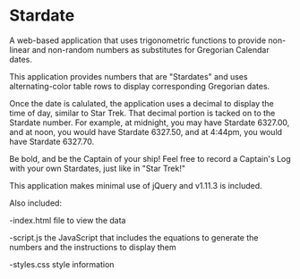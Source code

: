 # Stardate
A web-based application that uses trigonometric functions to provide non-linear and non-random numbers as substitutes for Gregorian Calendar dates.

This application provides numbers that are "Stardates" and uses alternating-color table rows to display corresponding Gregorian dates.

Once the date is calulated, the application uses a decimal to display the time of day, similar to Star Trek. That decimal portion is tacked on to the Stardate number. For example, at midnight, you may have Stardate 6327.00, and at noon, you would have Stardate 6327.50, and at 4:44pm, you would have Stardate 6327.70.

Be bold, and be the Captain of your ship! Feel free to record a Captain's Log with your own Stardates, just like in "Star Trek!"

This application makes minimal use of jQuery and v1.11.3 is included.

Also included:

  -index.html file to view the data
  
  -script.js the JavaScript that includes the equations to generate the numbers and the instructions to display them
  
  -styles.css style information
